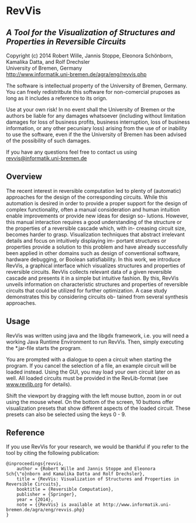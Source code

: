 # RevVis #
*A Tool for the Visualization of Structures and Properties in Reversible Circuits*
---------------------------------------

Copyright (c) 2014 Robert Wille, Jannis Stoppe, Eleonora Schönborn, 
Kamalika Datta, and Rolf Drechsler  
University of Bremen, Germany  
http://www.informatik.uni-bremen.de/agra/eng/revvis.php

The software is intellectual property of the University of Bremen, Germany. You 
can freely redistritbute this software for non-comercial pruposes as long as 
it includes a reference to its orign.

Use at your own risk!
In no event shall the University of Bremen or the authors be liable for any 
damages whatsoever (including without limitation damages for loss of business 
profits, business interruption, loss of business information, or any other 
pecuniary loss) arising from the use of or inability to use the software, even 
if the the University of Bremen has been advised of the possibility of such 
damages.

If you have any questions feel free to contact us using
revvis@informatik.uni-bremen.de

## Overview

The recent interest in reversible computation led to plenty
of (automatic) approaches for the design of the corresponding circuits.
While this automation is desired in order to provide a proper support
for the design of complex functionality, often a manual consideration and
human intuition enable improvements or provide new ideas for design so-
lutions. However, this manual interaction requires a good understanding
of the structure or the properties of a reversible cascade which, with in-
creasing circuit size, becomes harder to grasp. Visualization techniques
that abstract irrelevant details and focus on intuitively displaying im-
portant structures or properties provide a solution to this problem and
have already successfully been applied in other domains such as design
of conventional software, hardware debugging, or Boolean satisfiability.
In this work, we introduce RevVis, a graphical interface which visualizes
structures and properties of reversible circuits. RevVis collects relevant
data of a given reversible cascade and presents it in a simple but intuitive
fashion. By this, RevVis unveils information on characteristic structures
and properties of reversible circuits that could be utilized for further
optimization. A case study demonstrates this by considering circuits ob-
tained from several synthesis approaches.

## Usage

RevVis was written using java and the libgdx framework, i.e. you will need a
working Java Runtime Environment to run RevVis. Then, simply executing the
*.jar-file starts the program.

You are prompted with a dialogue to open a circuit when starting the program.
If you cancel the selection of a file, an example circuit will be loaded
instead. Using the GUI, you may load your own circuit later on as well. All
loaded circuits must be provided in the RevLib-format (see www.revlib.org for
details).

Shift the viewport by dragging with the left mouse button, zoom in or out using
the mouse wheel. On the bottom of the screen, 10 buttons offer visualization
presets that show different aspects of the loaded circuit. These presets can
also be selected using the keys 0 - 9.

## Reference

If you use RevVis for your research, we would be thankful if you refer to the
tool by citing the following publication: 


	@inproceedings{revvis,
		author = {Robert Wille and Jannis Stoppe and Eleonora Sch{\"o}nborn and Kamalika Datta and Rolf Drechsler},
		title = {RevVis: Visualization of Structures and Properties in Reversible Circuits},
		booktitle = {Reversible Computation},
		publisher = {Springer},
		year = {2014},
		note = {{RevVis} is available at http://www.informatik.uni-bremen.de/agra/eng/revvis.php}
	}
